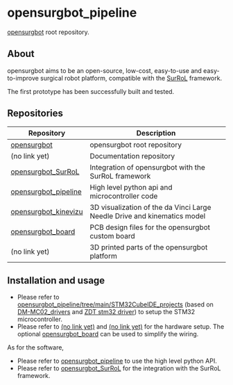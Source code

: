 # opensurgbot_pipeline

[opensurgbot](https://github.com/lgabp1/opensurgbot) root repository.

## About

opensurgbot aims to be an open-source, low-cost, easy-to-use and easy-to-improve surgical robot platform, compatible with the [SurRoL](https://github.com/med-air/SurRoL) framework.

The first prototype has been successfully built and tested.

## Repositories

| Repository | Description |
|------------|-------------|
| [opensurgbot](https://github.com/lgabp1/opensurgbot) | opensurgbot root repository |
| (no link yet) | Documentation repository  |
| [opensurgbot_SurRoL](https://github.com/lgabp1/opensurgbot_SurRoL/) | Integration of opensurgbot with the SurRoL framework |
| [opensurgbot_pipeline](https://github.com/lgabp1/opensurgbot_pipeline/) | High level python api and microcontroller code |
| [opensurgbot_kinevizu](https://github.com/lgabp1/opensurgbot_kinevizu/) | 3D visualization of the da Vinci Large Needle Drive and kinematics model |
| [opensurgbot_board](https://github.com/lgabp1/opensurgbot_board/) | PCB design files for the opensurgbot custom board |
| (no link yet) | 3D printed parts of the opensurgbot platform |

## Installation and usage

- Please refer to [opensurgbot_pipeline/tree/main/STM32CubeIDE_projects](https://github.com/lgabp1/opensurgbot_pipeline/STM32CubeIDE_projects) (based on [DM-MC02_drivers](https://github.com/lgabp1/DM-MC02_drivers) and [ZDT stm32 driver](github.com/lgabp1/zdt_stm32_driver)) to setup the STM32 microcontroller.
- Please refer to [(no link yet)]() and [(no link yet)]() for the hardware setup. The optional [opensurgbot_board](https://github.com/lgabp1/opensurgbot_board/) can be used to simplify the wiring.

As for the software,
- Please refer to [opensurgbot_pipeline](https://github.com/lgabp1/opensurgbot_pipeline/) to use the high level python API.
- Please refer to [opensurgbot_SurRoL](https://github.com/lgabp1/opensurgbot_SurRoL/) for the integration with the SurRoL framework.
